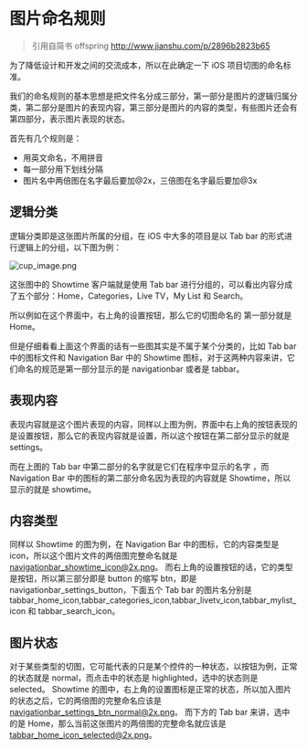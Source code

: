 # 图片命名规则

>引用自简书 offspring  http://www.jianshu.com/p/2896b2823b65

为了降低设计和开发之间的交流成本，所以在此确定一下 iOS 项目切图的命名标准。

我们的命名规则的基本思想是把文件名分成三部分，第一部分是图片的逻辑归属分类，第二部分是图片的表现内容，第三部分是图片的内容的类型，有些图片还会有第四部分，表示图片表现的状态。

首先有几个规则是：

* 用英文命名，不用拼音
* 每一部分用下划线分隔
* 图片名中两倍图在名字最后要加@2x，三倍图在名字最后要加@3x

## 逻辑分类

逻辑分类即是这张图片所属的分组，在 iOS 中大多的项目是以 Tab bar 的形式进行逻辑上的分组，以下图为例：

 ![cup_image.png](https://roycms.github.io/IosCodeSpecification/cup_image.png)
 
这张图中的 Showtime 客户端就是使用 Tab bar 进行分组的，可以看出内容分成了五个部分：Home，Categories，Live TV，My List 和 Search。

所以例如在这个界面中，右上角的设置按钮，那么它的切图命名的 第一部分就是 Home。

但是仔细看看上面这个界面的话有一些图其实是不属于某个分类的，比如 Tab bar 中的图标文件和 Navigation Bar 中的 Showtime 图标，对于这两种内容来讲，它们命名的规范是第一部分显示的是 navigationbar 或者是 tabbar。

## 表现内容

表现内容就是这个图片表现的内容，同样以上图为例，界面中右上角的按钮表现的是设置按钮，那么它的表现内容就是设置，所以这个按钮在第二部分显示的就是 settings。

而在上图的 Tab bar 中第二部分的名字就是它们在程序中显示的名字 ，而 Navigation Bar 中的图标的第二部分命名因为表现的内容就是 Showtime，所以显示的就是 showtime。


## 内容类型
同样以 Showtime 的图为例，在 Navigation Bar 中的图标，它的内容类型是 icon，所以这个图片文件的两倍图完整命名就是 navigationbar_showtime_icon@2x.png。
而右上角的设置按钮的话，它的类型是按钮，所以第三部分即是 button 的缩写 btn，即是 navigationbar_settings_button，下面五个 Tab bar 的图片名分别是 tabbar_home_icon,tabbar_categories_icon,tabbar_livetv_icon,tabbar_mylist_icon 和 tabbar_search_icon。

## 图片状态
对于某些类型的切图，它可能代表的只是某个控件的一种状态，以按钮为例，正常的状态就是 normal，而点击中的状态是 highlighted，选中的状态则是 selected。
Showtime 的图中，右上角的设置图标是正常的状态，所以加入图片的状态之后，它的两倍图的完整命名应该是 navigationbar_settings_btn_normal@2x.png。
而下方的 Tab bar 来讲，选中的是 Home，那么当前这张图片的两倍图的完整命名就应该是 tabbar_home_icon_selected@2x.png。
